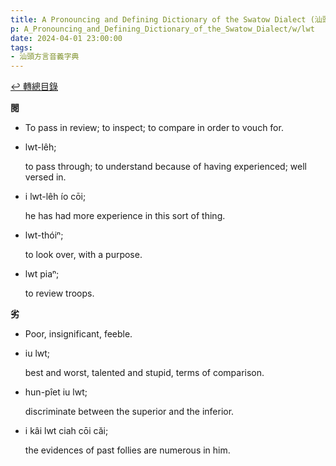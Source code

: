 ```yaml
---
title: A Pronouncing and Defining Dictionary of the Swatow Dialect (汕頭方言音義字典) / lwt
p: A_Pronouncing_and_Defining_Dictionary_of_the_Swatow_Dialect/w/lwt
date: 2024-04-01 23:00:00
tags: 
- 汕頭方言音義字典
---
```


[↩️ 轉總目錄](/A_Pronouncing_and_Defining_Dictionary_of_the_Swatow_Dialect)


**閱**
- To pass in review; to inspect; to compare in order to vouch for.

- lwt-lêh;

  to pass through; to understand because of having experienced; well versed in.

- i lwt-lêh ío cōi;

  he has had more experience in this sort of thing.

- lwt-thóiⁿ;

  to look over, with a purpose.

- lwt piaⁿ;

  to review troops.

**劣**
- Poor, insignificant, feeble.

- iu lwt;

  best and worst, talented and stupid, terms of comparison.

- hun-pîet iu lwt;

  discriminate between the superior and the inferior.

- i kâi lwt ciah cōi căi;

  the evidences of past follies are numerous in him.